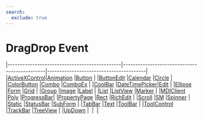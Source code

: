 ```yaml
---
search:
  exclude: true
---
```


<h1 class="heading"><span class="name">DragDrop Event</span></h1>

|----------------------------------------------|----------------------------------------------|----------------------------------------|
|[ActiveXControl](../objects/activexcontrol.md)|[Animation](../objects/animation.md)          |[Button](../objects/button.md)          |
|[ButtonEdit](../objects/buttonedit.md)        |[Calendar](../objects/calendar.md)            |[Circle](../objects/circle.md)          |
|[ColorButton](../objects/colorbutton.md)      |[Combo](../objects/combo.md)                  |[ComboEx](../objects/comboex.md)        |
|[CoolBar](../objects/coolbar.md)              |[DateTimePicker](../objects/datetimepicker.md)|[Edit](../objects/edit.md)              |
|[Ellipse](../objects/ellipse.md)              |[Form](../objects/form.md)                    |[Grid](../objects/grid.md)              |
|[Group](../objects/group.md)                  |[Image](../objects/image.md)                  |[Label](../objects/label.md)            |
|[List](../objects/list.md)                    |[ListView](../objects/listview.md)            |[Marker](../objects/marker.md)          |
|[MDIClient](../objects/mdiclient.md)          |[Poly](../objects/poly.md)                    |[ProgressBar](../objects/progressbar.md)|
|[PropertyPage](../objects/propertypage.md)    |[Rect](../objects/rect.md)                    |[RichEdit](../objects/richedit.md)      |
|[Scroll](../objects/scroll.md)                |[SM](../objects/sm.md)                        |[Spinner](../objects/spinner.md)        |
|[Static](../objects/static.md)                |[StatusBar](../objects/statusbar.md)          |[SubForm](../objects/subform.md)        |
|[TabBar](../objects/tabbar.md)                |[Text](../objects/text.md)                    |[ToolBar](../objects/toolbar.md)        |
|[ToolControl](../objects/toolcontrol.md)      |[TrackBar](../objects/trackbar.md)            |[TreeView](../objects/treeview.md)      |
|[UpDown](../objects/updown.md)                |&nbsp;                                        |&nbsp;                                  |
